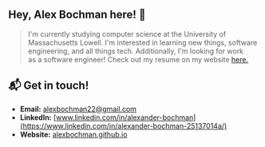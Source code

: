 
## Hey, Alex Bochman here! 👋

> I'm currently studying computer science at the University of Massachusetts Lowell. I'm interested in 
learning new things, software engineering, and all things tech. Additionally, I'm looking for work  
as a software engineer! Check out my resume on my website [here.](https://alexbochman.github.io/html/resume.html)

## 📬  Get in touch!
- **Email:** alexbochman22@gmail.com
- **LinkedIn:** [www.linkedin.com/in/alexander-bochman](https://www.linkedin.com/in/alexander-bochman-25137014a/)
- **Website:** [alexbochman.github.io](https://alexbochman.github.io/)





